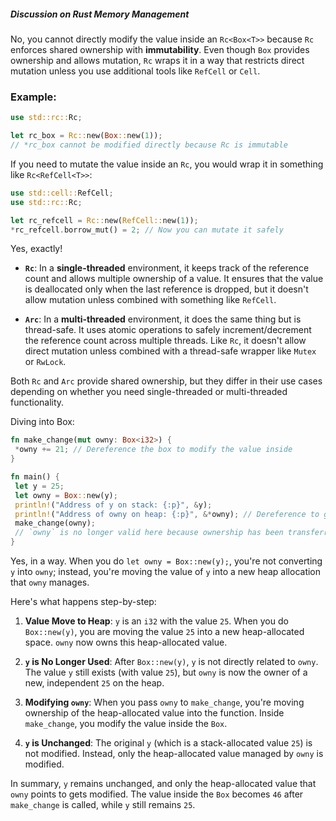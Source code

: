 ##### Discussion on Rust Memory Management

No, you cannot directly modify the value inside an `Rc<Box<T>>` because `Rc` enforces shared ownership with **immutability**. Even though `Box` provides ownership and allows mutation, `Rc` wraps it in a way that restricts direct mutation unless you use additional tools like `RefCell` or `Cell`.

### Example:

```rust
use std::rc::Rc;

let rc_box = Rc::new(Box::new(1));
// *rc_box cannot be modified directly because Rc is immutable
```

If you need to mutate the value inside an `Rc`, you would wrap it in something like `Rc<RefCell<T>>`:

```rust
use std::cell::RefCell;
use std::rc::Rc;

let rc_refcell = Rc::new(RefCell::new(1));
*rc_refcell.borrow_mut() = 2; // Now you can mutate it safely
```

Yes, exactly!

- **`Rc`**: In a **single-threaded** environment, it keeps track of the reference count and allows multiple ownership of a value. It ensures that the value is deallocated only when the last reference is dropped, but it doesn't allow mutation unless combined with something like `RefCell`.

- **`Arc`**: In a **multi-threaded** environment, it does the same thing but is thread-safe. It uses atomic operations to safely increment/decrement the reference count across multiple threads. Like `Rc`, it doesn't allow direct mutation unless combined with a thread-safe wrapper like `Mutex` or `RwLock`.

Both `Rc` and `Arc` provide shared ownership, but they differ in their use cases depending on whether you need single-threaded or multi-threaded functionality.

Diving into Box:

```rust
fn make_change(mut owny: Box<i32>) {
 *owny += 21; // Dereference the box to modify the value inside
}

fn main() {
 let y = 25;
 let owny = Box::new(y);
 println!("Address of y on stack: {:p}", &y);
 println!("Address of owny on heap: {:p}", &*owny); // Dereference to get heap address
 make_change(owny);
 // `owny` is no longer valid here because ownership has been transferred
}


```

Yes, in a way. When you do `let owny = Box::new(y);`, you're not converting `y` into `owny`; instead, you're moving the value of `y` into a new heap allocation that `owny` manages.

Here's what happens step-by-step:

1. **Value Move to Heap**: `y` is an `i32` with the value `25`. When you do `Box::new(y)`, you are moving the value `25` into a new heap-allocated space. `owny` now owns this heap-allocated value.

2. **`y` is No Longer Used**: After `Box::new(y)`, `y` is not directly related to `owny`. The value `y` still exists (with value `25`), but `owny` is now the owner of a new, independent `25` on the heap.

3. **Modifying `owny`**: When you pass `owny` to `make_change`, you're moving ownership of the heap-allocated value into the function. Inside `make_change`, you modify the value inside the `Box`.

4. **`y` is Unchanged**: The original `y` (which is a stack-allocated value `25`) is not modified. Instead, only the heap-allocated value managed by `owny` is modified.

In summary, `y` remains unchanged, and only the heap-allocated value that `owny` points to gets modified. The value inside the `Box` becomes `46` after `make_change` is called, while `y` still remains `25`.
